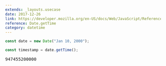 ```yaml
---
extends: _layouts.usecase
date: 2017-12-26
link: https://developer.mozilla.org/en-US/docs/Web/JavaScript/Reference/Global_Objects/Date/getTime
reference: Date.getTime
category: datetime
---
```


```javascript
const date = new Date("Jan 10, 2000");

const timestamp = date.getTime();
```

<pre class="output">947455200000</pre>
